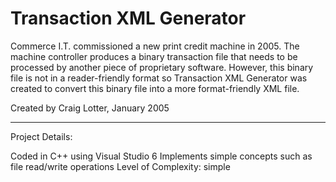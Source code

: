 Transaction XML Generator
=========================

Commerce I.T. commissioned a new print credit machine in 2005. The machine controller produces a binary transaction file that needs to be processed by another piece of proprietary software. However, this binary file is not in a reader-friendly format so Transaction XML Generator was created to convert this binary file into a more format-friendly XML file. 

Created by Craig Lotter, January 2005

*********************************

Project Details:

Coded in C++ using Visual Studio 6
Implements simple concepts such as file read/write operations
Level of Complexity: simple

